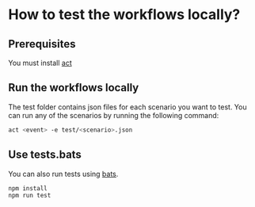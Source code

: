 # How to test the workflows locally?

## Prerequisites

You must install [act](https://github.com/nektos/act)

## Run the workflows locally

The test folder contains json files for each scenario you want to test. 
You can run any of the scenarios by running the following command:

```bash
act <event> -e test/<scenario>.json
```

## Use tests.bats

You can also run tests using [bats](https://github.com/bats-core/bats-core).

```node
npm install
npm run test
```
